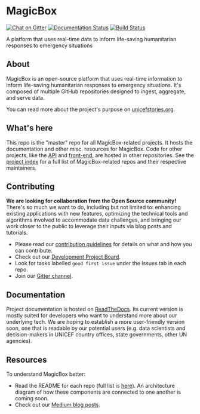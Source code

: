 MagicBox
========

[![Chat on Gitter](https://badges.gitter.im/unicef-innovation-dev/Lobby.png)](https://gitter.im/unicef-innovation-dev/Lobby)
[![Documentation Status](https://readthedocs.org/projects/magicbox/badge/?version=latest)](https://magicbox.readthedocs.io/en/latest/?badge=latest)
[![Build Status](https://travis-ci.org/unicef/magicbox.svg?branch=master)](https://travis-ci.org/unicef/magicbox)

A platform that uses real-time data to inform life-saving humanitarian responses
to emergency situations


## About

MagicBox is an open-source platform that uses real-time information to inform
life-saving humanitarian responses to emergency situations. It's composed of
multiple GitHub repositories designed to ingest, aggregate, and serve data.

You can read more about the project's purpose on
[unicefstories.org](http://unicefstories.org/magicbox/).


## What's here

This repo is the "master" repo for all MagicBox-related projects. It hosts 
the documentation and other misc. resources for MagicBox. Code for other
projects, like the [API](https://github.com/unicef/magicbox-open-api) and 
[front-end](https://github.com/unicef/magicbox-maps), are hosted in other 
repositories. See the [project index](https://github.com/unicef/magicbox/blob/master/project-index.md)
for a full list of MagicBox-related repos and their respective maintainers.

## Contributing

**We are looking for collaboration from the Open Source community!** There's
so much we want to do, including but not limited to: enhancing existing 
applications with new features, optimizing the technical tools and algorithms 
involved to accommodate data challenges, and bringing our work closer to
the public to leverage their inputs via blog posts and tutorials.

* Please read our [contribution guidelines](https://github.com/unicef/magicbox/blob/master/.github/CONTRIBUTING.md) 
for details on what and how you can contribute.
* Check out our [Development Project Board](https://github.com/orgs/unicef/projects/2).
* Look for tasks labelled `good first issue` under the Issues tab in each repo.
* Join our [Gitter channel](https://gitter.im/unicef-innovation-dev/Lobby).


## Documentation

Project documentation is hosted on
[ReadTheDocs](https://magicbox.readthedocs.io/). Its current version is mostly suited 
for developers who want to understand more about our underlying tech. We are hoping to
establish a more user-friendly version soon, one that is readable by our potential users 
(e.g. data scientists and decision-makers in UNICEF country offices, state governments, 
other UN agencies).


## Resources

To understand MagicBox better:

* Read the README for each repo (full list is [here](https://github.com/unicef/magicbox/blob/master/project-index.md)). 
An architecture diagram of how these components are connected to one another is coming soon.
* Check out our [Medium blog posts](https://medium.com/@mikefabrikant/latest).
